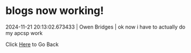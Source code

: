 # blogs now working!
2024-11-21 20:13:02.673433 \| Owen Bridges \| ok now i have to actually do my apcsp work 

 Click [Here](../) to Go Back